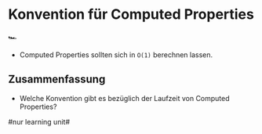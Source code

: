 # Konvention für Computed Properties
🏎️

- Computed Properties sollten sich in `O(1)` berechnen lassen.


## Zusammenfassung
- Welche Konvention gibt es bezüglich der Laufzeit von Computed Properties?


#nur learning unit#